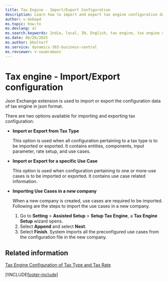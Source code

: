 ```yaml
---
title: Tax Engine - Import/Export Configuration
description: Learn how to import and export tax engine configuration data in JSON format for India localization in Business Central.
author: v-debapd
ms.topic: how-to
ms.devlang: al
ms.search.keywords: India, local, IN, English, tax engine, tax engine configuration, json exchange
ms.date: 06/26/2025
ms.author: bholtorf
ms.service: dynamics-365-business-central
ms.reviewer: v-soumramani
---
```


# Tax engine - Import/Export configuration

Json Exchange extension is used to import or export the configuration data of tax engine in json format.

There are two options available for importing and exporting tax configuration:

- **Import or Export from Tax Type**

    This option is used when all configuration pertaining to a tax type is to be imported or exported. It contains entities, components, input parameter, rate setup, and use cases.

- **Import or Export for a specific Use Case**

    This option is used when configuration pertaining to one or more-use cases is to be imported or exported. It contains use case related information.

- **Importing Use Cases in a new company**

    When a new company is created, use cases are required to be imported. Following are the steps to import the use cases in a new company.

    1. Go to **Setting** > **Assisted Setup** > **Setup Tax Engine**, a **Tax  Engine Setup** wizard opens.
    1. Select **Append** and select **Next**.
    1. Select **Finish**. System imports all the preconfigured use cases from the configuration file in the new company.

## Related information

[Tax Engine Configuration of Tax Type and Tax Rate](TaxEngine-003-Tax-Configuration.md)

[!INCLUDE[footer-include](../../includes/footer-banner.md)]
